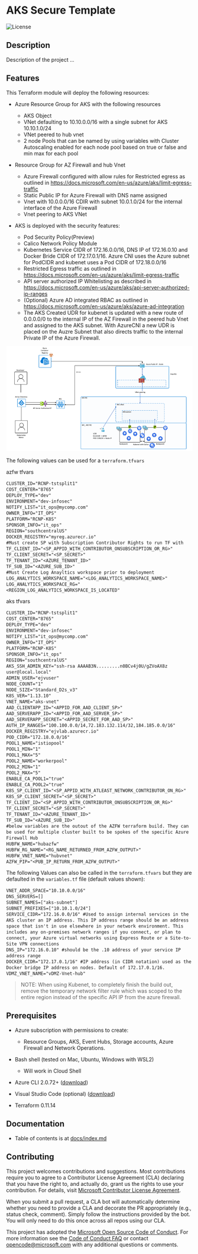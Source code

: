 # AKS Secure Template

![License](https://img.shields.io/badge/license-MIT-green.svg)

## Description

Description of the project ...

## Features

This Terraform module will deploy the following resources:

* Azure Resource Group for AKS with the following resources

  * AKS Object
  * VNet defaulting to 10.10.0.0/16 with a single subnet for AKS 10.10.1.0/24
  * VNet peered to hub vnet
  * 2 node Pools that can be named by using variables with Cluster Autoscaling enabled for each node pool based on true or false and min max for each pool

* Resource Group for AZ Firewall and hub Vnet

  * Azure Firewall configured with allow rules for Restricted egress as outlined in <https://docs.microsoft.com/en-us/azure/aks/limit-egress-traffic>
  * Static Public IP for Azure Firewall with DNS name assigned
  * Vnet with 10.0.0.0/16 CDIR with subnet 10.0.1.0/24 for the internal interface of the Azure Firewall
  * Vnet peering to AKS VNet

* AKS is deployed with the security features:

  * Pod Security Policy(Preview)
  * Calico Network Policy Module
  * Kubernetes Service CIDR of 172.16.0.0/16, DNS IP of 172.16.0.10 and Docker Bride CIDR of 172.17.0.1/16. Azure CNI uses the Azure subnet for PodCIDR and kubenet uses a Pod CIDR of 172.18.0.0/16
  * Restricted Egress traffic as outlined in <https://docs.microsoft.com/en-us/azure/aks/limit-egress-traffic>
  * API server authorized IP Whitelisting as described in <https://docs.microsoft.com/en-us/azure/aks/api-server-authorized-ip-ranges>
  * (Optional) Azure AD integrated RBAC as outlined in <https://docs.microsoft.com/en-us/azure/aks/azure-ad-integration>
  * The AKS Created UDR for kubenet is updated with a new route of 0.0.0.0/0 to the internal IP of the AZ Firewall in the peered hub Vnet and assigned to the AKS subnet. With AzureCNI a new UDR is placed on the Auzre Subnet that also directs traffic to the internal Private IP of the Azure Firewall.

![Architecture Overview](./kubenet_secure.png)

The following values can be used for a `terraform.tfvars`

azfw tfvars

```hcl
CLUSTER_ID="RCNP-tstsplit1"
COST_CENTER="8765"
DEPLOY_TYPE="dev"
ENVIRONMENT="dev-infosec"
NOTIFY_LIST="it_ops@mycomp.com"
OWNER_INFO="IT_OPS"
PLATFORM="RCNP-K8S"
SPONSOR_INFO="it_ops"
REGION="southcentralUS"
DOCKER_REGISTRY="myreg.azurecr.io"
#Must create SP with Subscription Contributor Rights to run TF with
TF_CLIENT_ID="<SP_APPID_WITH_CONTRIBUTOR_ONSUBSCRIPTION_OR_RG>"
TF_CLIENT_SECRET="<SP_SECRET>"
TF_TENANT_ID="<AZURE_TENANT_ID>"
TF_SUB_ID="<AZURE_SUB_ID>"
#Must Create Log Anayltics workspace prior to deployment
LOG_ANALYTICS_WORKSPACE_NAME="<LOG_ANALYTICS_WORKSPACE_NAME>"
LOG_ANALYTICS_WORKSPACE_RG="<REGION_LOG_ANALYTICS_WORKSPACE_IS_LOCATED"
```

aks tfvars

```hcl
CLUSTER_ID="RCNP-tstsplit1"
COST_CENTER="8765"
DEPLOY_TYPE="dev"
ENVIRONMENT="dev-infosec"
NOTIFY_LIST="it_ops@mycomp.com"
OWNER_INFO="IT_OPS"
PLATFORM="RCNP-K8S"
SPONSOR_INFO="it_ops"
REGION="southcentralUS"
AKS_SSH_ADMIN_KEY="ssh-rsa AAAAB3N.........n0BCv4j0U/gZVoAX8z user@local.local"
ADMIN_USER="ejvuser"
NODE_COUNT="1"
NODE_SIZE="Standard_D2s_v3"
K8S_VER="1.13.10"
VNET_NAME="aks-vnet"
AAD_CLIENTAPP_ID="<APPID_FOR_AAD_CLIENT_SP>"
AAD_SERVERAPP_ID="<APPID_FOR_AAD_SERVER_SP>"
AAD_SERVERAPP_SECRET="<APPID_SECRET_FOR_AAD_SP>"
AUTH_IP_RANGES="100.100.0.0/14,72.183.132.114/32,184.185.0.0/16"
DOCKER_REGISTRY="ejvlab.azurecr.io"
POD_CIDR="172.18.0.0/16"
POOL1_NAME="istiopool"
POOL1_MIN="1"
POOL1_MAX="5"
POOL2_NAME="workerpool"
POOL2_MIN="1"
POOL2_MAX="5"
ENABLE_CA_POOL1="true"
ENABLE_CA_POOL2="true"
K8S_SP_CLIENT_ID="<SP_APPID_WITH_ATLEAST_NETWORK_CONTRIBUTOR_ON_RG>"
K8S_SP_CLIENT_SECRET="<SP_SECRET>"
TF_CLIENT_ID="<SP_APPID_WITH_CONTRIBUTOR_ONSUBSCRIPTION_OR_RG>"
TF_CLIENT_SECRET="<SP_SECRET>"
TF_TENANT_ID="<AZURE_TENANT_ID>"
TF_SUB_ID="<AZURE_SUB_ID>"
#below variables are the outout of the AZFW terraform build. They can be used for multiple cluster built to be spokes of the specific Azure Firewall Hub
HUBFW_NAME="hubazfw"
HUBFW_RG_NAME="<RG_NAME_RETURNED_FROM_AZFW_OUTPUT>"
HUBFW_VNET_NAME="hubvnet"
AZFW_PIP="<PUB_IP_RETURN_FROM_AZFW_OUTPUT>"
```

The following Values can also be called in the `terraform.tfvars` but they are defaulted in the `variables.tf` file (default values shown):

```hcl
VNET_ADDR_SPACE="10.10.0.0/16"
DNS_SERVERS=[]
SUBNET_NAMES=["aks-subnet"]
SUBNET_PREFIXES=["10.10.1.0/24"]
SERVICE_CIDR="172.16.0.0/16" #Used to assign internal services in the AKS cluster an IP address. This IP address range should be an address space that isn't in use elsewhere in your network environment. This includes any on-premises network ranges if you connect, or plan to connect, your Azure virtual networks using Express Route or a Site-to-Site VPN connections
DNS_IP="172.16.0.10" #should be the .10 address of your service IP address range
DOCKER_CIDR="172.17.0.1/16" #IP address (in CIDR notation) used as the Docker bridge IP address on nodes. Default of 172.17.0.1/16.
VDMZ_VNET_NAME="vDMZ-Vnet-hub"
```

>NOTE: When using Kubenet, to completely finish the build out, remove the temporary network filter rule which was scoped to the entire region instead of the specific API IP from the azure firewall.

## Prerequisites

* Azure subscription with permissions to create:
  * Resource Groups, AKS, Event Hubs, Storage accounts, Azure Firewall and Network Operations.
* Bash shell (tested on Mac, Ubuntu, Windows with WSL2)
  * Will work in Cloud Shell

* Azure CLI 2.0.72+ ([download](https://docs.microsoft.com/en-us/cli/azure/install-azure-cli?view=azure-cli-latest))
* Visual Studio Code (optional) ([download](https://code.visualstudio.com/download))
* Terraform 0.11.14

## Documentation

* Table of contents is at [docs/index.md](docs/index.md)

## Contributing

This project welcomes contributions and suggestions. Most contributions require you to agree to a
Contributor License Agreement (CLA) declaring that you have the right to, and actually do, grant us
the rights to use your contribution. For details, visit [Microsoft Contributor License Agreement](https://cla.opensource.microsoft.com).

When you submit a pull request, a CLA bot will automatically determine whether you need to provide
a CLA and decorate the PR appropriately (e.g., status check, comment). Simply follow the instructions
provided by the bot. You will only need to do this once across all repos using our CLA.

This project has adopted the [Microsoft Open Source Code of Conduct](https://opensource.microsoft.com/codeofconduct/).
For more information see the [Code of Conduct FAQ](https://opensource.microsoft.com/codeofconduct/faq/) or
contact [opencode@microsoft.com](mailto:opencode@microsoft.com) with any additional questions or comments.
